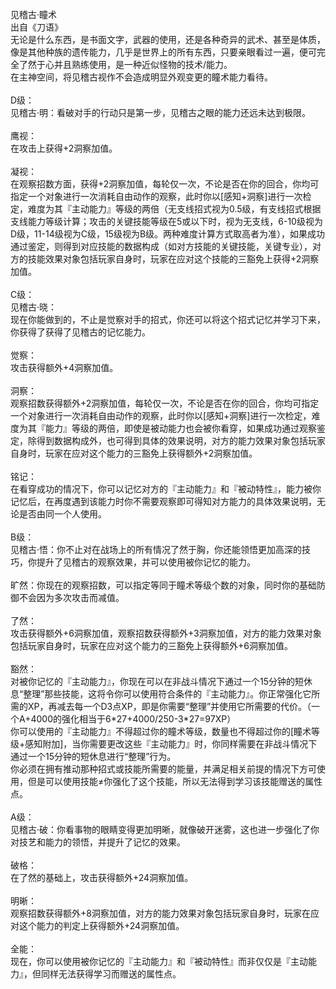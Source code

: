 <title>见稽古之眼</title>
<meta name="GENERATOR" content="WinCHM">
<meta http-equiv="Content-Type" content="text/html; charset=gb2312">
<br>见稽古·瞳术
<br>出自《刀语》
<br>无论是什么东西，是书面文字，武器的使用，还是各种奇异的武术、甚至是体质，像是其他种族的遗传能力，几乎是世界上的所有东西，只要亲眼看过一遍，便可完全了然于心并且熟练使用，是一种近似怪物的技术/能力。
<br>在主神空间，将见稽古视作不会造成明显外观变更的瞳术能力看待。
<br>
<br>D级：
<br>见稽古·明：看破对手的行动只是第一步，见稽古之眼的能力还远未达到极限。
<br>
<br>鹰视：
<br>在攻击上获得+2洞察加值。
<br>
<br>凝视：
<br>在观察招数方面，获得+2洞察加值，每轮仅一次，不论是否在你的回合，你均可指定一个对象进行一次消耗自由动作的观察，此时你以[感知+洞察]进行一次检定，难度为其『主动能力』等级的两倍（无支线招式视为0.5级，有支线招式根据支线能力等级计算；攻击的关键技能等级在5或以下时，视为无支线，6-10级视为D级，11-14级视为C级，15级视为B级。两种难度计算方式取高者为准），如果成功通过鉴定，则得到对应技能的数据构成（如对方技能的关键技能，关键专业），对方的技能效果对象包括玩家自身时，玩家在应对这个技能的三豁免上获得+2洞察加值。
<br>
<br>C级：
<br>见稽古·晓：
<br>现在你能做到的，不止是觉察对手的招式，你还可以将这个招式记忆并学习下来，你获得了获得了见稽古的记忆能力。
<br>
<br>觉察：
<br>攻击获得额外+4洞察加值。
<br>
<br>洞察：
<br>观察招数获得额外+2洞察加值，每轮仅一次，不论是否在你的回合，你均可指定一个对象进行一次消耗自由动作的观察，此时你以[感知+洞察]进行一次检定，难度为其『能力』等级的两倍，即使是被动能力也会被你看穿，如果成功通过观察鉴定，除得到数据构成外，也可得到具体的效果说明，对方的能力效果对象包括玩家自身时，玩家在应对这个能力的三豁免上获得额外+2洞察加值。
<br>
<br>铭记：
<br>在看穿成功的情况下，你可以记忆对方的『主动能力』和『被动特性』，能力被你记忆后，在再度遇到该能力时你不需要观察即可得知对方能力的具体效果说明，无论是否由同一个人使用。
<br>
<br>B级：
<br>见稽古·悟：你不止对在战场上的所有情况了然于胸，你还能领悟更加高深的技巧，你提升了见稽古的观察效果，并可以使用被你记忆的能力。
<br>
<br>旷然：你现在的观察招数，可以指定等同于瞳术等级个数的对象，同时你的基础防御不会因为多次攻击而减值。
<br>
<br>了然：
<br>攻击获得额外+6洞察加值，观察招数获得额外+3洞察加值，对方的能力效果对象包括玩家自身时，玩家在应对这个能力的三豁免上获得额外+6洞察加值。
<br>
<br>豁然：
<br>对被你记忆的『主动能力』，你现在可以在非战斗情况下通过一个15分钟的短休息“整理”那些技能，这将令你可以使用符合条件的『主动能力』。你正常强化它所需的XP，再减去每一个D3点XP，即是你需要“整理”并使用它所需要的代价。（一个A+4000的强化相当于6*27+4000/250-3*27=97XP）
<br>你可以使用的『主动能力』不得超过你的瞳术等级，数量也不得超过你的[瞳术等级+感知附加]，当你需要更改这些『主动能力』时，你同样需要在非战斗情况下通过一个15分钟的短休息进行“整理”行为。
<br>你必须在拥有推动那种招式或技能所需要的能量，并满足相关前提的情况下方可使用，但是可以使用技能≠你强化了这个技能，所以无法得到学习该技能赠送的属性点。
<br>
<br>A级：
<br>见稽古·破：你看事物的眼睛变得更加明晰，就像破开迷雾，这也进一步强化了你对技艺和能力的领悟，并提升了记忆的效果。
<br>
<br>破格：
<br>在了然的基础上，攻击获得额外+24洞察加值。
<br>
<br>明晰：
<br>观察招数获得额外+8洞察加值，对方的能力效果对象包括玩家自身时，玩家在应对这个能力的判定上获得额外+24洞察加值。
<br>
<br>全能：
<br>现在，你可以使用被你记忆的『主动能力』和『被动特性』而非仅仅是『主动能力』，但同样无法获得学习而赠送的属性点。